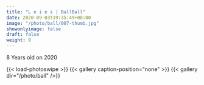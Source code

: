 ```yaml
---
title: "L e i e s | BallBall"
date: 2020-09-03T19:35:49+08:00
image: "/photo/ball/007-thumb.jpg"
showonlyimage: false
draft: false
weight: 9
---
```

8 Years old on 2020
<!--more-->
{{< load-photoswipe >}} 
{{< gallery caption-position="none" >}}
{{< gallery dir="/photo/ball" />}}